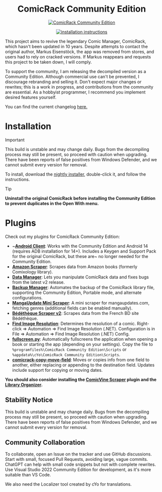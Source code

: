 <div align="center">

# ComicRack Community Edition
[![ComicRack Community Edition](https://github.com/maforget/ComicRackCE/assets/11904426/4748925c-662f-4ccd-bfb7-62ec46ae881e)](#readme)

[![installation instructions](https://img.shields.io/github/v/release/maforget/ComicRackCE?include_prereleases&label=Download&style=for-the-badge&logo=github)](#installation)
</div>
This project aims to revive the legendary Comic Manager, ComicRack, which hasn't been updated in 10 years. Despite attempts to contact the original author, Markus Eisenstöck, the app was removed from stores, and users had to rely on cracked versions. If Markus reappears and requests this project to be taken down, I will comply.

To support the community, I am releasing the decompiled version as a Community Edition. Although commercial use can't be prevented, I discourage rebranding and selling it. Don't expect major changes or rewrites; this is a work in progress, and contributions from the community are essential. As a hobbyist programmer, I recommend you implement desired features yourself.

You can find the current changelog [here.](https://raw.githubusercontent.com/maforget/ComicRackCE/master/ComicRack/Changes.txt)
# Installation
>[!important]
>This build is unstable and may change daily. Bugs from the decompiling process may still be present, so proceed with caution when upgrading. There have been reports of false positives from Windows Defender, and we cannot submit every version for removal.

To install, download the [nightly installer](https://github.com/maforget/ComicRackCE/releases/download/nightly/ComicRackCESetup_nightly.exe "Nightly Release"), double-click it, and follow the instructions. 
>[!TIP]
>**Uninstall the original ComicRack before installing the Community Edition to prevent duplicates in the Open With menu.**


# Plugins

Check out my plugins for ComicRack Community Edition:

- ~**[Android Client](https://github.com/maforget/ComicRackKeygen/releases/tag/1.0)**: Works with the Community Edition and Android 14 (requires ADB installation for 14+). Includes a Keygen and Support Pack for the original ComicRack, but these are~ no longer needed for the Community Edition.
- **[Amazon Scraper](https://github.com/maforget/ComicRack_AmazonScrapper)**: Scrapes data from Amazon books (formerly Comixology library).
- **[Data Manager](https://github.com/maforget/CRDataManager)**: Lets you manipulate ComicRack data and fixes bugs from the latest v2 release.
- **[Backup Manager](https://github.com/maforget/cr-backup-manager)**: Automates the backup of the ComicRack library file, supporting the Community Edition, Portable mode, and alternate configurations.
- **[MangaUpdate Mini Scraper](https://github.com/maforget/ComicRack_MangaUpdateScraper)**: A mini scraper for mangaupdates.com, fetching genres (additional fields can be enabled manually).
- **[Bédéthèque Scraper v2](https://github.com/maforget/Bedetheque-Scrapper-2)**: Scrapes data from the French BD site Bédéthèque.
- **[Find Image Resolution](https://github.com/maforget/ComicRack_FindImageResolution)**: Determines the resolution of a comic. Right-click => Automation => Find Image Resolution (.NET). Configuration is in File => Automation => Find Image Resolution (.NET) Config.
- **[fullscreen.py](https://gist.githubusercontent.com/maforget/186a99205140acd3f7d3328ad1466e62/raw/8c7c0ecab28fb9a6037adbe19ff553e3597cccd6/fullscreen.py)**: Automatically fullscreens the application when opening a book or starting the app (depending on your settings). Copy the file to `%programfiles%\ComicRack Community Edition\Scripts` or `%appdata%\cYo\ComicRack Community Edition\Scripts`.
- **[comicrack-copy-move-field](https://github.com/maforget/comicrack-copy-move-field)**: Moves or copies info from one field to another, either replacing or appending to the destination field. Updates include support for copying or moving dates.

**You should also consider installing the [ComicVine Scraper](https://github.com/cbanack/comic-vine-scraper/releases/latest) plugin and the [Library Organizer](https://github.com/Stonepaw/comicrack-library-organizer/releases/latest).**

## Stability Notice

This build is unstable and may change daily. Bugs from the decompiling process may still be present, so proceed with caution when upgrading. There have been reports of false positives from Windows Defender, and we cannot submit every version for removal.

## Community Collaboration

To collaborate, open an Issue on the tracker and use GitHub discussions. Start with small, focused Pull Requests, avoiding large, vague commits. ChatGPT can help with small code snippets but not with complete rewrites. Use Visual Studio 2022 Community Edition for development, as it's more suitable than VS Code.

We also need the Localizer tool created by cYo for translations.
